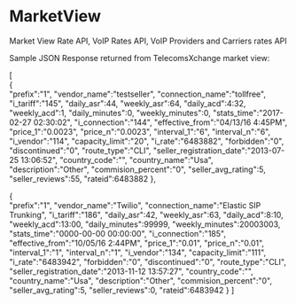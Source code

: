# MarketView
Market View Rate API, VoIP Rates API, VoIP Providers and Carriers rates API



Sample JSON Response returned from TelecomsXchange market view:

[  
   {  
      "prefix":"1",
      "vendor_name":"testseller",
      "connection_name":"tollfree",
      "i_tariff":"145",
      "daily_asr":44,
      "weekly_asr":64,
      "daily_acd":4:32,
      "weekly_acd":1,
      "daily_minutes":0,
      "weekly_minutes":0,
      "stats_time":"2017-02-27 02:30:02",
      "i_connection":"144",
      "effective_from":"04\/13\/16 4:45PM",
      "price_1":"0.0023",
      "price_n":"0.0023",
      "interval_1":"6",
      "interval_n":"6",
      "i_vendor":"114",
      "capacity_limit":"20",
      "i_rate":"6483882",
      "forbidden":"0",
      "discontinued":"0",
      "route_type":"CLI",
      "seller_registration_date":"2013-07-25 13:06:52",
      "country_code":"",
      "country_name":"Usa",
      "description":"Other",
      "commision_percent":"0",
      "seller_avg_rating":5,
      "seller_reviews":55,
      "rateid":6483882
   },
  
   {  
      "prefix":"1",
      "vendor_name":"Twilio",
      "connection_name":"Elastic SIP Trunking",
      "i_tariff":"186",
      "daily_asr":42,
      "weekly_asr":63,
      "daily_acd":8:10,
      "weekly_acd":13:00,
      "daily_minutes":99999,
      "weekly_minutes":20003003,
      "stats_time":"0000-00-00 00:00:00",
      "i_connection":"185",
      "effective_from":"10\/05\/16 2:44PM",
      "price_1":"0.01",
      "price_n":"0.01",
      "interval_1":"1",
      "interval_n":"1",
      "i_vendor":"134",
      "capacity_limit":"111",
      "i_rate":"6483942",
      "forbidden":"0",
      "discontinued":"0",
      "route_type":"CLI",
      "seller_registration_date":"2013-11-12 13:57:27",
      "country_code":"",
      "country_name":"Usa",
      "description":"Other",
      "commision_percent":"0",
      "seller_avg_rating":5,
      "seller_reviews":0,
      "rateid":6483942
   }
]

